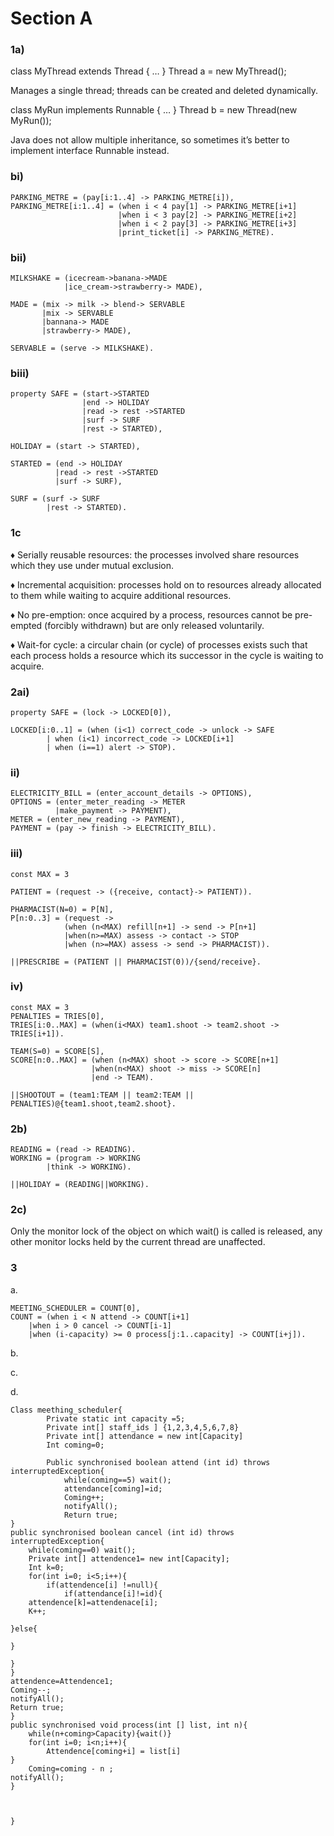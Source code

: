 # Section A
### 1a)

class MyThread extends Thread { … } Thread a = new MyThread();

Manages a single thread; threads can be created and deleted dynamically.

class MyRun implements Runnable { … } Thread b = new Thread(new MyRun());

Java does not allow multiple inheritance, so sometimes it’s better to implement interface Runnable instead.

### bi)

```
PARKING_METRE = (pay[i:1..4] -> PARKING_METRE[i]),
PARKING_METRE[i:1..4] = (when i < 4 pay[1] -> PARKING_METRE[i+1]
						|when i < 3 pay[2] -> PARKING_METRE[i+2]
						|when i < 2 pay[3] -> PARKING_METRE[i+3]
						|print_ticket[i] -> PARKING_METRE).
```

### bii)

```
MILKSHAKE = (icecream->banana->MADE
			|ice_cream->strawberry-> MADE),

MADE = (mix -> milk -> blend-> SERVABLE
	   |mix -> SERVABLE
	   |bannana-> MADE
	   |strawberry-> MADE),

SERVABLE = (serve -> MILKSHAKE).
```

### biii)

```
property SAFE = (start->STARTED
				|end -> HOLIDAY
				|read -> rest ->STARTED
				|surf -> SURF
				|rest -> STARTED),

HOLIDAY = (start -> STARTED),

STARTED = (end -> HOLIDAY
		  |read -> rest ->STARTED
		  |surf -> SURF),

SURF = (surf -> SURF
		|rest -> STARTED).
```

### 1c
♦  Serially reusable resources:
the processes involved share resources which they use under mutual
exclusion.

♦  Incremental acquisition:
processes hold on to resources already allocated to them while waiting
to acquire additional resources.

♦  No pre-emption:
once acquired by a process, resources cannot be pre-empted (forcibly
withdrawn) but are only released voluntarily.

♦  Wait-for cycle:
a circular chain (or cycle) of processes exists such that each process holds a resource which its successor in the cycle is waiting to acquire.


### 2ai)

```
property SAFE = (lock -> LOCKED[0]),

LOCKED[i:0..1] = (when (i<1) correct_code -> unlock -> SAFE
		| when (i<1) incorrect_code -> LOCKED[i+1]
		| when (i==1) alert -> STOP).
```

### ii)
```
ELECTRICITY_BILL = (enter_account_details -> OPTIONS),
OPTIONS = (enter_meter_reading -> METER
		  |make_payment -> PAYMENT),
METER = (enter_new_reading -> PAYMENT),
PAYMENT = (pay -> finish -> ELECTRICITY_BILL).
```

### iii)
```
const MAX = 3

PATIENT = (request -> ({receive, contact}-> PATIENT)).

PHARMACIST(N=0) = P[N],
P[n:0..3] = (request ->
			(when (n<MAX) refill[n+1] -> send -> P[n+1]
			|when(n>=MAX) assess -> contact -> STOP
			|when (n>=MAX) assess -> send -> PHARMACIST)).

||PRESCRIBE = (PATIENT || PHARMACIST(0))/{send/receive}.
```

### iv)
```
const MAX = 3
PENALTIES = TRIES[0],
TRIES[i:0..MAX] = (when(i<MAX) team1.shoot -> team2.shoot -> TRIES[i+1]).

TEAM(S=0) = SCORE[S],
SCORE[n:0..MAX] = (when (n<MAX) shoot -> score -> SCORE[n+1]
				  |when(n<MAX) shoot -> miss -> SCORE[n]
				  |end -> TEAM).

||SHOOTOUT = (team1:TEAM || team2:TEAM || PENALTIES)@{team1.shoot,team2.shoot}.
```

### 2b)

```
READING = (read -> READING).
WORKING = (program -> WORKING
		|think -> WORKING).

||HOLIDAY = (READING||WORKING).
```

### 2c)

Only the monitor lock of the object on which wait() is called is released, any other monitor locks held by the current thread are unaffected.



### 3

a. 

```
MEETING_SCHEDULER = COUNT[0],
COUNT = (when i < N attend -> COUNT[i+1]
	|when i > 0 cancel -> COUNT[i-1]
	|when (i-capacity) >= 0 process[j:1..capacity] -> COUNT[i+j]).
```

b.

c.

d.

```
Class meething_scheduler{
        Private static int capacity =5;
        Private int[] staff_ids ] {1,2,3,4,5,6,7,8}
        Private int[] attendance = new int[Capacity]
        Int coming=0;
        
        Public synchronised boolean attend (int id) throws interruptedException{
            while(coming==5) wait();
            attendance[coming]=id;
            Coming++;
            notifyAll();
            Return true;
}
public synchronised boolean cancel (int id) throws interruptedException{
    while(coming==0) wait();
    Private int[] attendence1= new int[Capacity];
    Int k=0;
    for(int i=0; i<5;i++){
        if(attendence[i] !=null){
            if(attendance[i]!=id){
    attendence[k]=attendenace[i];
    K++;

}else{
    
}

}
}
attendence=Attendence1;
Coming--;
notifyAll();
Return true;
}
public synchronised void process(int [] list, int n){
    while(n+coming>Capacity){wait()}
    for(int i=0; i<n;i++){
        Attendence[coming+i] = list[i]
}
    Coming=coming - n ;
notifyAll();
}



}
```
